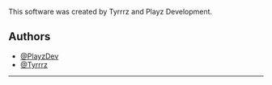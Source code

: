 This software was created by Tyrrrz and Playz Development.
## Authors
- [@PlayzDev](https://github.com/PlayzDev)
- [@Tyrrrz](https://github.com/Tyrrrz)
_________________________________________________________________________________________________________________________________________________________________________
